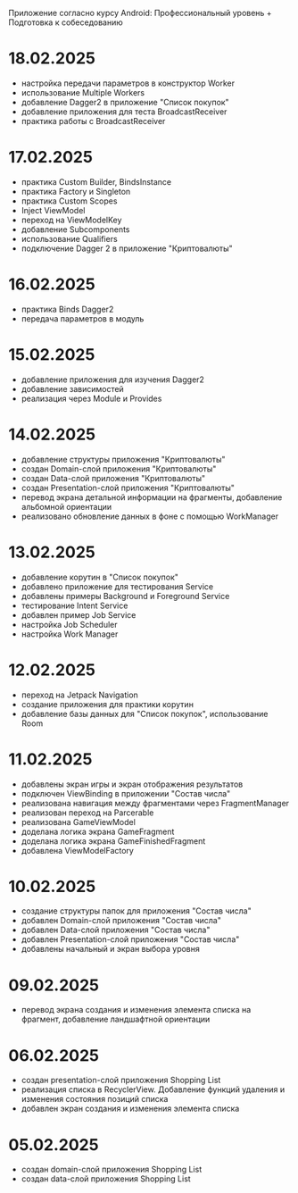 Приложение согласно курсу Android: Профессиональный уровень + Подготовка к собеседованию

# 18.02.2025
- настройка передачи параметров в конструктор Worker
- использование Multiple Workers
- добавление Dagger2 в приложение "Список покупок"
- добавление приложения для теста BroadcastReceiver
- практика работы с BroadcastReceiver

# 17.02.2025
- практика Custom Builder, BindsInstance
- практика Factory и Singleton
- практика Custom Scopes
- Inject ViewModel
- переход на ViewModelKey
- добавление Subcomponents
- использование Qualifiers
- подключение Dagger 2 в приложение "Криптовалюты"

# 16.02.2025
- практика Binds Dagger2
- передача параметров в модуль

# 15.02.2025
- добавление приложения для изучения Dagger2
- добавление зависимостей
- реализация через Module и Provides

# 14.02.2025
- добавление структуры приложения "Криптовалюты"
- создан Domain-слой приложения "Криптовалюты"
- создан Data-слой приложения "Криптовалюты"
- создан Presentation-слой приложения "Криптовалюты"
- перевод экрана детальной информации на фрагменты, добавление альбомной ориентации
- реализовано обновление данных в фоне с помощью WorkManager

# 13.02.2025
- добавление корутин в "Список покупок"
- добавлено приложение для тестирования Service
- добавлены примеры Background и Foreground Service
- тестирование Intent Service
- добавлен пример Job Service
- настройка Job Scheduler
- настройка Work Manager

# 12.02.2025
- переход на Jetpack Navigation
- создание приложения для практики корутин
- добавление базы данных для "Список покупок", использование Room

# 11.02.2025
- добавлены экран игры и экран отображения результатов
- подключен ViewBinding в приложении "Состав числа"
- реализована навигация между фрагментами через FragmentManager
- реализован переход на Parcerable
- реализована GameViewModel
- доделана логика экрана GameFragment
- доделана логика экрана GameFinishedFragment
- добавлена ViewModelFactory

# 10.02.2025
- создание структуры папок для приложения "Состав числа"
- добавлен Domain-слой приложения "Состав числа"
- добавлен Data-слой приложения "Состав числа"
- добавлен Presentation-слой приложения "Состав числа"
- добавлены начальный и экран выбора уровня

# 09.02.2025
- перевод экрана создания и изменения элемента списка на фрагмент, добавление ландшафтной ориентации

# 06.02.2025
- создан presentation-слой приложения Shopping List
- реализация списка в RecyclerView. Добавление функций удаления и изменения состояния позиций списка
- добавлен экран создания и изменения элемента списка

# 05.02.2025
- создан domain-слой приложения Shopping List
- создан data-слой приложения Shopping List